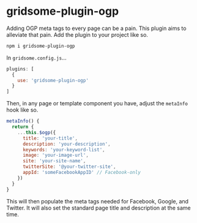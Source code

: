# gridsome-plugin-ogp

Adding OGP meta tags to every page can be a pain. This plugin aims to alleviate
that pain. Add the plugin to your project like so.

```sh
npm i gridsome-plugin-ogp
```

In `gridsome.config.js`...

```javascript
plugins: [
  {
    use: 'gridsome-plugin-ogp'
  }
]
```

Then, in any page or template component you have, adjust the `metaInfo` hook
like so.

```javascript
metaInfo() {
  return {
    ...this.$ogp({
      title: 'your-title',
      description: 'your-description',
      keywords: 'your-keyword-list',
      image: 'your-image-url',
      site: 'your-site-name',
      twitterSite: '@your-twitter-site',
      appId: 'someFacebookAppID' // Facebook-only
    })
  }
}
```

This will then populate the meta tags needed for Facebook, Google, and Twitter.
It will also set the standard page title and description at the same time.
